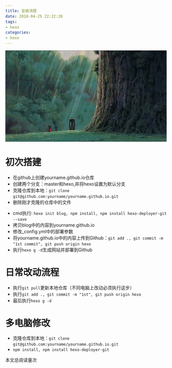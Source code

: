 ```yaml
---
title: 安装流程
date: 2018-04-25 22:22:28
tags: 
- hexo
categories: 
- hexo
---
```

![air city](安装流程/air_city.jpg)
# 初次搭建
* 在github上创建yourname.github.io仓库
* 创建两个分支：master和hexo,并将hexo设置为默认分支
* 克隆仓库到本地：`git clone git@github.com:yourname/yourname.github.io.git`
* 删除刚才克隆的仓库中的文件
<!-- more -->
* cmd执行: `hexo init blog, npm install, npm install hexo-deployer-git --save`
* 拷贝blog中的内容到yourname.github.io
* 修改_config.yml中的部署参数
* 将yourname.github.io中的内容上传到Github：`git add ., git commit -m "1st commit", git push origin hexo`
* 执行`hexo g -d`生成网站并部署到Github

# 日常改动流程
* 执行`git pull`更新本地仓库（不同电脑上改动必须执行这步）
* 执行`git add ., git commit -m "1st", git push origin hexo`
* 最后执行`hexo g -d`

# 多电脑修改
* 克隆仓库到本地：`git clone git@github.com:yourname/yourname.github.io.git`
* `npm install, npm install hexo-deployer-git`
<span id="busuanzi_container_page_pv">
  本文总阅读量<span id="busuanzi_value_page_pv"></span>次
</span>
